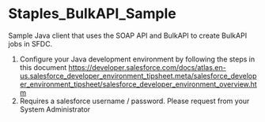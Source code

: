 # Staples_BulkAPI_Sample
Sample Java client that uses the SOAP API and BulkAPI to create BulkAPI jobs in SFDC.

1. Configure your Java development environment by following the steps in this document
https://developer.salesforce.com/docs/atlas.en-us.salesforce_developer_environment_tipsheet.meta/salesforce_developer_environment_tipsheet/salesforce_developer_environment_overview.htm
2. Requires a salesforce username / password. Please request from your System Administrator
